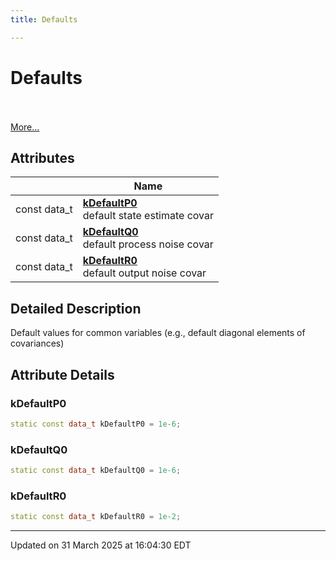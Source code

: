 ```yaml
---
title: Defaults

---
```


# Defaults

<br> <br>[More...](#detailed-description)
<br>


## Attributes

|                | Name           |
| -------------- | -------------- |
| const data_t | **[kDefaultP0](/lds-ctrl-est/docs/api/modules/group__defaults/#variable-kdefaultp0)** <br>default state estimate covar  |
| const data_t | **[kDefaultQ0](/lds-ctrl-est/docs/api/modules/group__defaults/#variable-kdefaultq0)** <br>default process noise covar  |
| const data_t | **[kDefaultR0](/lds-ctrl-est/docs/api/modules/group__defaults/#variable-kdefaultr0)** <br>default output noise covar  |

## Detailed Description



Default values for common variables (e.g., default diagonal elements of covariances) 



## Attribute Details

### kDefaultP0

```cpp
static const data_t kDefaultP0 = 1e-6;
```



### kDefaultQ0

```cpp
static const data_t kDefaultQ0 = 1e-6;
```



### kDefaultR0

```cpp
static const data_t kDefaultR0 = 1e-2;
```







-------------------------------

Updated on 31 March 2025 at 16:04:30 EDT
